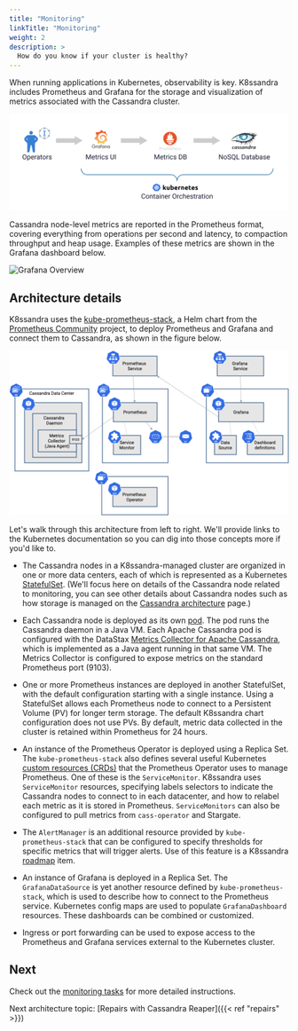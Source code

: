 ```yaml
---
title: "Monitoring"
linkTitle: "Monitoring"
weight: 2
description: > 
  How do you know if your cluster is healthy?
---
```


When running applications in Kubernetes, observability is key. K8ssandra includes Prometheus and Grafana for the storage and visualization of metrics associated with the Cassandra cluster.

![Monitoring Overview](monitoring-overview.png)

Cassandra node-level metrics are reported in the Prometheus format, covering everything from operations per second and latency, to compaction throughput and heap usage. Examples of these metrics are shown in the Grafana dashboard below.

![Grafana Overview](grafana-overview.png)

## Architecture details

K8ssandra uses the [kube-prometheus-stack](https://github.com/prometheus-community/helm-charts/tree/main/charts/kube-prometheus-stack), a Helm chart from the [Prometheus Community](https://prometheus.io/community/) project, to deploy Prometheus and Grafana and connect them to Cassandra, as shown in the figure below.

![Monitoring Architecture](monitoring-architecture.png)

Let's walk through this architecture from left to right. We'll provide links to the Kubernetes documentation so you can dig into those concepts more if you'd like to.

* The Cassandra nodes in a K8ssandra-managed cluster are organized in one or more data centers, each of which is represented as a Kubernetes [StatefulSet](https://kubernetes.io/docs/concepts/workloads/controllers/statefulset/). (We'll focus here on details of the Cassandra node related to monitoring, you can see other details about Cassandra nodes such as how storage is managed on the [Cassandra architecture](/docs/architecture/cassandra) page.)

* Each Cassandra node is deployed as its own [pod](https://kubernetes.io/docs/concepts/workloads/pods/). The pod runs the Cassandra daemon in a Java VM. Each Apache Cassandra pod is configured with the DataStax [Metrics Collector for Apache Cassandra](https://github.com/datastax/metric-collector-for-apache-cassandra), which is implemented as a Java agent running in that same VM. The Metrics Collector is configured to expose metrics on the standard Prometheus port (9103).

* One or more Prometheus instances are deployed in another StatefulSet, with the default configuration starting with a single instance. Using a StatefulSet allows each Prometheus node to connect to a Persistent Volume (PV) for longer term storage. The default K8ssandra chart configuration does not use PVs. By default, metric data collected in the cluster is retained within Prometheus for 24 hours.

* An instance of the Prometheus Operator is deployed using a Replica Set. The `kube-prometheus-stack` also defines several useful Kubernetes [custom resources (CRDs)](https://kubernetes.io/docs/concepts/extend-kubernetes/api-extension/custom-resources/) that the Prometheus Operator uses to manage Prometheus. One of these is the `ServiceMonitor`. K8ssandra uses `ServiceMonitor` resources, specifying labels selectors to indicate the Cassandra nodes to connect to in each datacenter, and how to relabel each metric as it is stored in Prometheus. `ServiceMonitors` can also be configured to pull metrics from `cass-operator` and Stargate.

* The `AlertManager` is an additional resource provided by `kube-prometheus-stack` that can be configured to specify thresholds for specific metrics that will trigger alerts. Use of this feature is a K8ssandra [roadmap](/docs/roadmap) item. 
  
* An instance of Grafana is deployed in a Replica Set. The `GrafanaDataSource` is yet another resource defined by `kube-prometheus-stack`, which is used to describe how to connect to the Prometheus service. Kubernetes config maps are used to populate `GrafanaDashboard` resources. These dashboards can be combined or customized.

* Ingress or port forwarding can be used to expose access to the Prometheus and Grafana services external to the Kubernetes cluster.

## Next

Check out the [monitoring tasks](/docs/topics/accessing-services/monitoring) for more detailed instructions.

Next architecture topic: [Repairs with Cassandra Reaper]({{< ref "repairs" >}})

